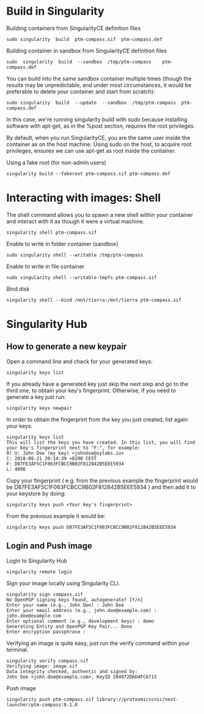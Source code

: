# Build in Singularity

Building containers from SingularityCE definition files
```
sudo singularity  build  ptm-compass.sif  ptm-compass.def
```

Building container in sandbox from SingularityCE definition files
```
sudo  singularity  build  --sandbox  /tmp/ptm-compass    ptm-compass.def
```

You can build into the same sandbox container multiple times (though the results may be unpredictable, and under most circumstances, it would be preferable to delete your container and start from scratch):
```
sudo singularity  build  --update  --sandbox  /tmp/ptm-compass  ptm-compass.def
```


In this case, we're running singularity build with sudo because installing software with apt-get, as in the %post section, requires the root privileges.

By default, when you run SingularityCE, you are the same user inside the container as on the host machine. Using sudo on the host, to acquire root privileges, ensures we can use apt-get as root inside the container.

Using a fake root (for non-admin users)
```
singularity build --fakeroot ptm-compass.sif ptm-compass.def
```


# Interacting with images: Shell
The shell command allows you to spawn a new shell within your container and interact with it as though it were a virtual machine.

```
singularity shell ptm-compass.sif
```

Enable to write in folder container (sandbox)
```
sudo singularity shell --writable /tmp/ptm-compass
```

Enable to write in file container
```
sudo singularity shell --writable-tmpfs ptm-compass.sif
```

Bind disk
```
singularity shell --bind /mnt/tierra:/mnt/tierra ptm-compass.sif
```

# Singularity Hub

## How to generate a new keypair

Open a command line and check for your generated keys:
```
singularity keys list
```

If you already have a generated key just skip the next step and go to the third one, to obtain your key's fingerprint. Otherwise, if you need to generate a key just run:
```
singularity keys newpair
```

In order to obtain the fingerprint from the key you just created, list again your keys:
```
singularity keys list
This will list the keys you have created. In this list, you will find your key's fingerprint next to "F:", for example:
0) U: John Doe (my key) <johndoe@sylabs.io>
C: 2018-08-21 20:14:39 +0200 CEST
F: D87FE3AF5C1F063FCBCC9B02F812842B5EEE5934
L: 4096
```

Copy your fingerprint ( e.g. from the previous example the fingerprint would be D87FE3AF5C1F063FCBCC9B02F812842B5EEE5934 ) and then add it to your keystore by doing:
```
singularity keys push <Your key's fingerprint>
```

From the previous example it would be:
```
singularity keys push D87FE3AF5C1F063FCBCC9B02F812842B5EEE5934
```

## Login and Push image

Login to Singularity Hub
```
singularity remote login
```

Sign your image locally using Singularity CLI.
```
singularity sign compass.sif
No OpenPGP signing keys found, autogenerate? [Y/n]
Enter your name (e.g., John Doe) : John Doe
Enter your email address (e.g., john.doe@example.com) : john.doe@example.com
Enter optional comment (e.g., development keys) : demo
Generating Entity and OpenPGP Key Pair... Done
Enter encryption passphrase :
```

Verifying an image is quite easy, just run the verify command within your terminal.
```
singularity verify compass.sif
Verifying image: image.sif
Data integrity checked, authentic and signed by:
John Doe <john.doe@example.com>, KeyID 284972D6D4FC6713
```

Push image
```
singularity push ptm-compass.sif library://proteomicscnic/next-launcher/ptm-compass:0.1.0
```



